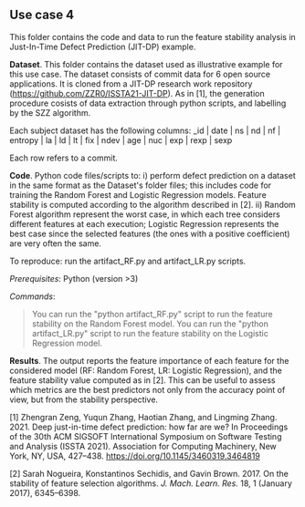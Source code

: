 ## Use case 4 

This folder contains the code and data to run the feature stability analysis in  Just-In-Time Defect Prediction (JIT-DP) example.

**Dataset**. This folder contains the dataset used as illustrative example for this use case. The dataset consists of commit data for 6 open source applications. It is cloned from a JIT-DP research work repository (https://github.com/ZZR0/ISSTA21-JIT-DP). As in [1], the generation procedure cosists of data extraction through python scripts, and labelling by the SZZ algorithm.

Each subject dataset has the following columns: 
_id | date | ns | nd | nf | entropy | la | ld | lt | fix | ndev | age | nuc | exp | rexp | sexp

Each row refers to a commit.   
 
**Code**. Python code files/scripts to: i) perform defect prediction on a dataset in the same format as the Dataset's folder files; this includes code for training the Random Forest and Logistic Regression models. Feature stability is computed according to the algorithm described in [2]. ii) Random Forest algorithm represent the worst case, in which each tree considers different features at each execution; Logistic Regression represents the best case since the selected features (the ones with a positive coefficient) are very often the same.  

To reproduce:  run the artifact_RF.py and artifact_LR.py scripts. 

*Prerequisites*: 
Python (version >3)

*Commands*: 
>  You can run the "python artifact_RF.py" script to run the feature stability on the Random Forest model.
>  You can run the "python artifact_LR.py" script to run the feature stability on the Logistic Regression model.

**Results**. The output reports the feature importance of each feature for the considered model (RF: Random Forest, LR: Logistic Regression), and the feature stability value computed as in [2]. This can be useful to assess which metrics are the best predictors not only from the accuracy point of view, but from the stability perspective. 


[1] Zhengran Zeng, Yuqun Zhang, Haotian Zhang, and Lingming Zhang. 2021. Deep just-in-time defect prediction: how far are we? In Proceedings of the 30th ACM SIGSOFT International Symposium on Software Testing and Analysis (ISSTA 2021). Association for Computing Machinery, New York, NY, USA, 427–438. https://doi.org/10.1145/3460319.3464819

[2] Sarah Nogueira, Konstantinos Sechidis, and Gavin Brown. 2017. On the stability of feature selection algorithms. <i>J. Mach. Learn. Res.</i> 18, 1 (January 2017), 6345–6398.
